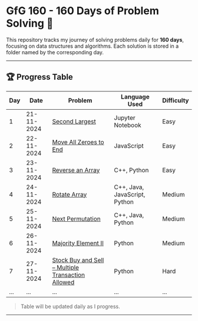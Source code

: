 # GfG 160 - 160 Days of Problem Solving 🎯

This repository tracks my journey of solving problems daily for **160 days**, focusing on data structures and algorithms. Each solution is stored in a folder named by the corresponding day.

---

## 🏆 Progress Table  

| Day | Date       | Problem                                                    | Language Used                     | Difficulty    |
|-----|------------|------------------------------------------------------------|-----------------------------------|---------------|
| 1   | 21-11-2024 | [Second Largest](day1/)                                    | Jupyter Notebook                  | Easy          |
| 2   | 22-11-2024 | [Move All Zeroes to End](day2/)                            | JavaScript                        | Easy          |
| 3   | 23-11-2024 | [Reverse an Array](day3/)                                  | C++, Python                       | Easy          |
| 4   | 24-11-2024 | [Rotate Array](day4/)                                      | C++, Java, JavaScript, Python     | Medium        |
| 5   | 25-11-2024 | [Next Permutation](day5/)                                  | C++, Java, Python                 | Medium        |
| 6   | 26-11-2024 | [Majority Element II](day6/)                               | Python                            | Medium        |
| 7   | 27-11-2024 | [Stock Buy and Sell – Multiple Transaction Allowed](day7/) | Python                            | Hard          |
| ... | ...        | ...                                                        | ...                               | ...           |

> Table will be updated daily as I progress.

---
